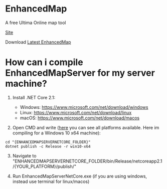 # EnhancedMap
A free Ultima Online map tool


[Site](http://razorenhanced.org/)

Download [Latest EnhancedMap](http://razorenhanced.org/download/Enhanced-updater.zip)


# How can i compile EnhancedMapServer for my server machine?
1. Install .NET Core 2.1:

   - Windows: https://www.microsoft.com/net/download/windows
   - Linux: https://www.microsoft.com/net/download/linux
   - macOS: https://www.microsoft.com/net/download/macos
   
 2. Open CMD and write ([here](https://github.com/dotnet/docs/blob/master/docs/core/rid-catalog.md) you can see all platforms available. Here im compiling for a Windows 10 x64 machine): 
   ```
   cd "{ENHANCEDMAPSERVERNETCORE_FOLDER}"
   dotnet publish -c Release -r win10-x64
   ```
   
 3. Navigate to "ENHANCEDMAPSERVERNETCORE_FOLDER/bin/Release/netcoreapp2.1/{YOUR_PLATFORM}/publish/"
 
 4. Run EnhancedMapServerNetCore.exe (if you are using windows, instead use terminal for linux/macos)
